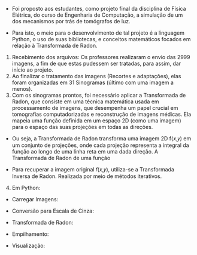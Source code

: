 * Foi proposto aos estudantes, como projeto final da disciplina de Física Elétrica, do curso de Engenharia de Computação, a simulação de um dos mecanismos por trás de tomógrafos de luz. 

* Para isto, o meio para o desenvolvimento de tal projeto é a linguagem Python, o uso de suas bibliotecas, e conceitos matemáticos focados em relação à Transformada de Radon.

1. Recebimento dos arquivos: Os professores realizaram o envio das 2999 imagens, a fim de que estas pudessem ser tratadas, para assim, dar início ao projeto.
2. Ao finalizar o tratamento das imagens (Recortes e adaptações), elas foram organizadas em 31 Sinogramas (último com uma imagem a menos).
3. Com os sinogramas prontos, foi necessário aplicar a Transformada de Radon, que consiste em uma técnica matemática usada em processamento de imagens, que desempenha um papel crucial em tomografias computadorizadas
e reconstrução de imagens médicas. Ela mapeia uma função definida em um espaço 2D (como uma imagem) para o espaço das suas projeções em todas as direções.

* Ou seja, a Transformada de Radon transforma uma imagem 2D f(𝑥,𝑦) em um conjunto de projeções, onde cada projeção representa a integral da função ao longo de uma linha reta em uma dada direção.
A Transformada de Radon de uma função 

* Para recuperar a imagem original  𝑓(𝑥,𝑦), utiliza-se a Transformada Inversa de Radon. Realizada por meio de métodos iterativos.

4. Em Python:

* Carregar Imagens:


* Conversão para Escala de Cinza:


* Transformada de Radon:


* Empilhamento:


* Visualização:



